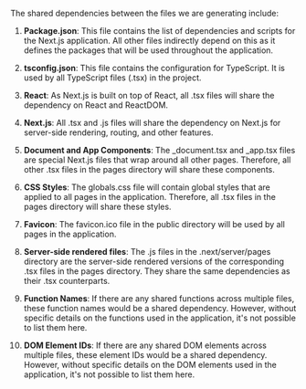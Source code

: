 The shared dependencies between the files we are generating include:

1. **Package.json**: This file contains the list of dependencies and scripts for the Next.js application. All other files indirectly depend on this as it defines the packages that will be used throughout the application.

2. **tsconfig.json**: This file contains the configuration for TypeScript. It is used by all TypeScript files (.tsx) in the project.

3. **React**: As Next.js is built on top of React, all .tsx files will share the dependency on React and ReactDOM.

4. **Next.js**: All .tsx and .js files will share the dependency on Next.js for server-side rendering, routing, and other features.

5. **Document and App Components**: The _document.tsx and _app.tsx files are special Next.js files that wrap around all other pages. Therefore, all other .tsx files in the pages directory will share these components.

6. **CSS Styles**: The globals.css file will contain global styles that are applied to all pages in the application. Therefore, all .tsx files in the pages directory will share these styles.

7. **Favicon**: The favicon.ico file in the public directory will be used by all pages in the application.

8. **Server-side rendered files**: The .js files in the .next/server/pages directory are the server-side rendered versions of the corresponding .tsx files in the pages directory. They share the same dependencies as their .tsx counterparts.

9. **Function Names**: If there are any shared functions across multiple files, these function names would be a shared dependency. However, without specific details on the functions used in the application, it's not possible to list them here.

10. **DOM Element IDs**: If there are any shared DOM elements across multiple files, these element IDs would be a shared dependency. However, without specific details on the DOM elements used in the application, it's not possible to list them here.